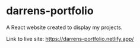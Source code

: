 # darrens-portfolio

A React website created to display my projects.

Link to live site: https://darrens-portfolio.netlify.app/
